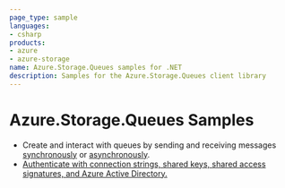```yaml
---
page_type: sample
languages:
- csharp
products:
- azure
- azure-storage
name: Azure.Storage.Queues samples for .NET
description: Samples for the Azure.Storage.Queues client library
---
```


# Azure.Storage.Queues Samples

- Create and interact with queues by sending and receiving messages [synchronously](https://github.com/Azure/azure-sdk-for-net/blob/main/sdk/storage/Azure.Storage.Queues/samples/Sample01a_HelloWorld.cs) or [asynchronously](https://github.com/Azure/azure-sdk-for-net/blob/main/sdk/storage/Azure.Storage.Queues/samples/Sample01b_HelloWorldAsync.cs).
- [Authenticate with connection strings, shared keys, shared access signatures, and Azure Active Directory.](https://github.com/Azure/azure-sdk-for-net/blob/main/sdk/storage/Azure.Storage.Queues/samples/Sample02_Auth.cs)
